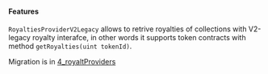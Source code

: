 #### Features
`RoyaltiesProviderV2Legacy` allows to retrive royalties of collections with V2-legacy royalty interafce, in other words it supports token contracts with method `getRoyalties(uint tokenId)`.

Migration is in [4_royaltProviders](../../migrations/4_royaltProviders.js)
